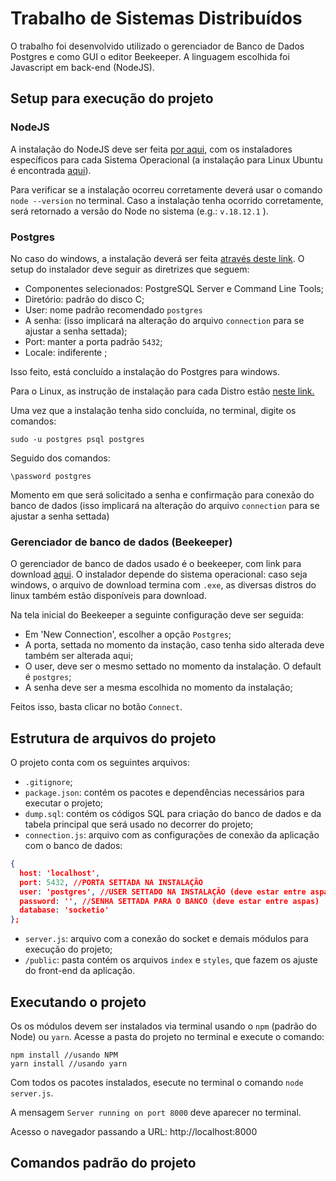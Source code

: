 # Trabalho de Sistemas Distribuídos 

O trabalho foi desenvolvido utilizado o gerenciador de Banco de Dados Postgres e como GUI o editor Beekeeper. A linguagem escolhida foi Javascript em back-end (NodeJS).

## Setup para execução do projeto

### NodeJS
A instalação do NodeJS deve ser feita <a href="https://nodejs.org/en/download/">por aqui</a>, com os instaladores específicos para cada Sistema Operacional (a instalação para Linux Ubuntu é encontrada <a href="https://github.com/nodesource/distributions/blob/master/README.md#deb">aqui</a>).

Para verificar se a instalação ocorreu corretamente deverá usar o comando ```node --version``` no terminal. Caso a instalação tenha ocorrido corretamente, será retornado a versão do Node no sistema (e.g.: ```v.18.12.1``` ).

### Postgres


No caso do windows, a instalação deverá ser feita <a href="https://www.enterprisedb.com/downloads/postgres-postgresql-downloads">através deste link</a>. O setup do instalador deve seguir as diretrizes que seguem:

- Componentes selecionados: PostgreSQL Server e Command Line Tools;
- Diretório: padrão do disco C;
- User: nome padrão recomendado `postgres`
- A senha: (isso implicará na alteração do arquivo `connection` para se ajustar a senha settada);
- Port: manter a porta padrão `5432`;
- Locale: indiferente ;

Isso feito, está concluído a instalação do Postgres para windows.

Para o Linux, as instrução de instalação para cada Distro estão <a href="https://www.postgresql.org/download/">neste link.</a>

Uma vez que a instalação tenha sido concluída, no terminal, digite os comandos: 
``` 
sudo -u postgres psql postgres
```
Seguido dos comandos: 
```
\password postgres
```
Momento em que será solicitado a senha e confirmação para conexão do banco de dados (isso implicará na alteração do arquivo `connection` para se ajustar a senha settada)

### Gerenciador de banco de dados (Beekeeper)

O gerenciador de banco de dados usado é o beekeeper, com link para download <a href="https://github.com/beekeeper-studio/beekeeper-studio/releases/tag/v3.6.2">aqui</a>. O instalador depende do sistema operacional: caso seja windows, o arquivo de download termina com `.exe`, as diversas distros do linux também estão disponíveis para download.

Na tela inicial do Beekeeper a seguinte configuração deve ser seguida: 

- Em 'New Connection', escolher a opção `Postgres`;
- A porta, settada no momento da instação, caso tenha sido alterada deve também ser alterada aqui;
- O user, deve ser o mesmo settado no momento da instalação. O default é `postgres`;
- A senha deve ser a mesma escolhida no momento da instalação; 

Feitos isso, basta clicar no botão `Connect`.


## Estrutura de arquivos do projeto

O projeto conta com os seguintes arquivos:

- `.gitignore`;
- `package.json`: contém os pacotes e dependências necessários para executar o projeto;
- `dump.sql`: contém os códigos SQL para criação do banco de dados e da tabela principal que será usado no decorrer do projeto; 
- `connection.js`: arquivo com as configurações de conexão da aplicação com o banco de dados: 

```json
{
  host: 'localhost',
  port: 5432, //PORTA SETTADA NA INSTALAÇÃO 
  user: 'postgres', //USER SETTADO NA INSTALAÇÃO (deve estar entre aspas)
  password: '', //SENHA SETTADA PARA O BANCO (deve estar entre aspas)
  database: 'socketio'
};
```
- `server.js`: arquivo com a conexão do socket e demais módulos para execução do projeto;
- `/public`: pasta contém os arquivos `index` e `styles`, que fazem os ajuste do front-end da aplicação.

## Executando o projeto

Os os módulos devem ser instalados via terminal usando o `npm` (padrão do Node) ou `yarn`. Acesse a pasta do projeto no terminal e execute o comando:
``` 
npm install //usando NPM
yarn install //usando yarn
```
Com todos os pacotes instalados, esecute no terminal o comando `node server.js`.

A mensagem `Server running on port 8000` deve aparecer no terminal.

Acesso o navegador passando a URL: http://localhost:8000

## Comandos padrão do projeto